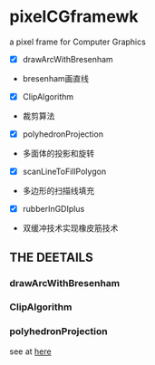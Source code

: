 # pixelCGframewk
a pixel frame for Computer Graphics


- [x] drawArcWithBresenham
- bresenham画直线
- [x] ClipAlgorithm 
- 裁剪算法
- [x] polyhedronProjection
- 多面体的投影和旋转
- [x] scanLineToFillPolygon
- 多边形的扫描线填充
- [x] rubberInGDIplus
- 双缓冲技术实现橡皮筋技术

## THE DEETAILS
### drawArcWithBresenham

### ClipAlgorithm 

### polyhedronProjection
see at [here](https://github.com/QLWeilcf/pixelCGframewk/blob/master/polyhedronProjection/readme.md)

